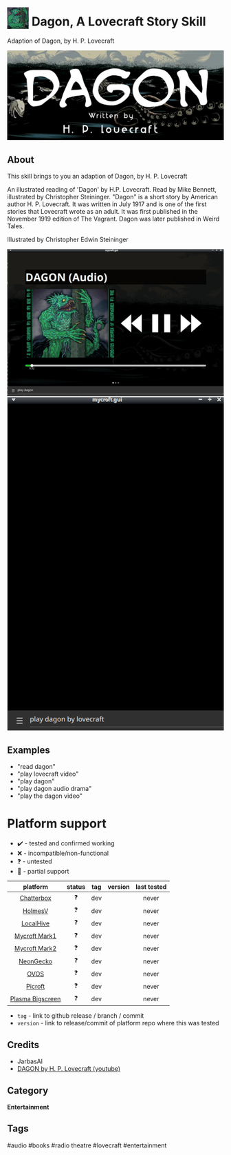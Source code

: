 # <img src='./res/icon/dagon.png' card_color='#40DBB0' width='50' height='50' style='vertical-align:bottom'/> Dagon, A Lovecraft Story Skill 

Adaption of Dagon, by H. P. Lovecraft

![](./ui/logo.png)


## About 

This skill brings to you an adaption of Dagon, by H. P. Lovecraft

An illustrated reading of 'Dagon' by H.P. Lovecraft. Read by Mike Bennett, illustrated by Christopher Steininger.
"Dagon" is a short story by American author H. P. Lovecraft. It was written in July 1917 and is one of the first stories that Lovecraft wrote as an adult. It was first published in the November 1919 edition of The Vagrant. Dagon was later published in Weird Tales.

Illustrated by Christopher Edwin Steininger

![](./gui2.gif)
![](./gui.gif)

## Examples 

* "read dagon"
* "play lovecraft video"
* "play dagon"
* "play dagon audio drama"
* "play the dagon video"

# Platform support

- :heavy_check_mark: - tested and confirmed working
- :x: - incompatible/non-functional
- :question: - untested
- :construction: - partial support

|     platform    |   status   |  tag  | version | last tested | 
|:---------------:|:----------:|:-----:|:-------:|:-----------:|
|    [Chatterbox](https://hellochatterbox.com)   | :question: |  dev  |         |    never    | 
|     [HolmesV](https://github.com/HelloChatterbox/HolmesV)     | :question: |  dev  |         |    never    | 
|    [LocalHive](https://github.com/JarbasHiveMind/LocalHive)    | :question: |  dev  |         |    never    |  
|  [Mycroft Mark1](https://github.com/MycroftAI/enclosure-mark1)    | :question: |  dev  |         |    never    | 
|  [Mycroft Mark2](https://github.com/MycroftAI/hardware-mycroft-mark-II)    | :question: |  dev  |         |    never    |  
|    [NeonGecko](https://neon.ai)      | :question: |  dev  |         |    never    |   
|       [OVOS](https://github.com/OpenVoiceOS)        | :question: |  dev  |         |    never    |    
|     [Picroft](https://github.com/MycroftAI/enclosure-picroft)       | :question: |  dev  |         |    never    |  
| [Plasma Bigscreen](https://plasma-bigscreen.org/)  | :question: |  dev  |         |    never    |  

- `tag` - link to github release / branch / commit
- `version` - link to release/commit of platform repo where this was tested


## Credits 
- JarbasAl
- [DAGON by H. P. Lovecraft (youtube)](https://www.youtube.com/watch?v=Gv1I0y6PHfg)


## Category
**Entertainment**

## Tags
#audio 
#books
#radio theatre
#lovecraft
#entertainment
